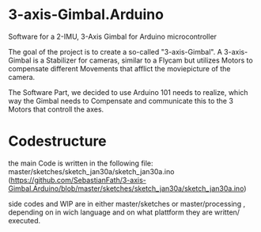 # 3-axis-Gimbal.Arduino
Software for a 2-IMU, 3-Axis Gimbal for Arduino microcontroller

The goal of the project is to create a so-called "3-axis-Gimbal".
A 3-axis-Gimbal is a Stabilizer for cameras, similar to a Flycam but utilizes Motors to compensate
different Movements that afflict the moviepicture of the camera.

The Software Part, we decided to use Arduino 101 needs to realize, which way the Gimbal needs to Compensate
and communicate this to the 3 Motors that controll the axes.

# Codestructure
the main Code is written in the following file:
  master/sketches/sketch_jan30a/sketch_jan30a.ino
  (https://github.com/SebastianFath/3-axis-Gimbal.Arduino/blob/master/sketches/sketch_jan30a/sketch_jan30a.ino)
  
side codes and WIP are in either 
  master/sketches or
  master/processing , depending on in wich language and on what plattform they are written/ executed.

